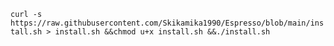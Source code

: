 
`curl -s https://raw.githubusercontent.com/Skikamika1990/Espresso/blob/main/install.sh > install.sh &&chmod u+x install.sh &&./install.sh`
